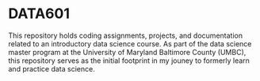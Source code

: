# DATA601
This repository holds coding assignments, projects, and documentation related to an introductory data science course. As part of the data science master program at the University of Maryland Baltimore County (UMBC), this repository serves as the initial footprint in my jouney to formerly learn and practice data science.

